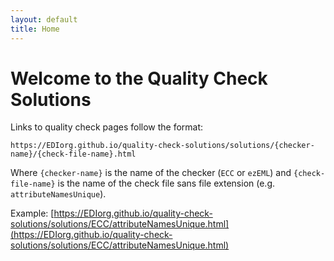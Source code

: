 ```yaml
---
layout: default
title: Home
---
```


# Welcome to the Quality Check Solutions

Links to quality check pages follow the format:

`https://EDIorg.github.io/quality-check-solutions/solutions/{checker-name}/{check-file-name}.html`

Where `{checker-name}` is the name of the checker (`ECC` or `ezEML`) and `{check-file-name}` is the name of the check file sans file extension (e.g. `attributeNamesUnique`).

Example:
[https://EDIorg.github.io/quality-check-solutions/solutions/ECC/attributeNamesUnique.html](https://EDIorg.github.io/quality-check-solutions/solutions/ECC/attributeNamesUnique.html)
